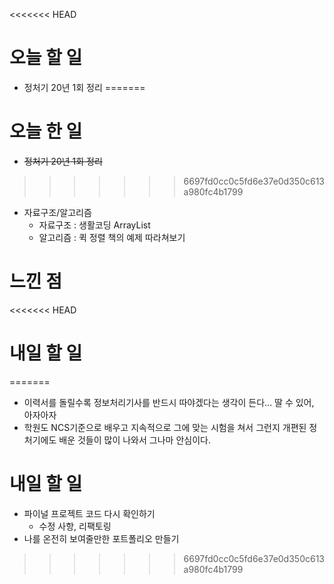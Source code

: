 <<<<<<< HEAD
# 오늘 할 일
- 정처기 20년 1회 정리
=======
# 오늘 한 일
- ~~정처기 20년 1회 정리~~
>>>>>>> 6697fd0cc0c5fd6e37e0d350c613a980fc4b1799
- 자료구조/알고리즘
  - 자료구조 : 생활코딩 ArrayList
  - 알고리즘 : 퀵 정렬 책의 예제 따라쳐보기 

# 느낀 점
<<<<<<< HEAD

# 내일 할 일
=======
- 이력서를 돌릴수록 정보처리기사를 반드시 따야겠다는 생각이 든다... 딸 수 있어, 아자아자
- 학원도 NCS기준으로 배우고 지속적으로 그에 맞는 시험을 쳐서 그런지 개편된 정처기에도 배운 것들이 많이 나와서 그나마 안심이다. 

# 내일 할 일
- 파이널 프로젝트 코드 다시 확인하기
  - 수정 사항, 리팩토링
- 나를 온전히 보여줄만한 포트폴리오 만들기
>>>>>>> 6697fd0cc0c5fd6e37e0d350c613a980fc4b1799
